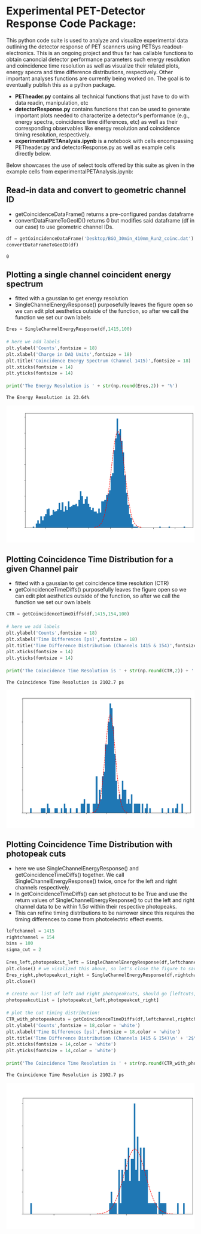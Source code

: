 # Experimental PET-Detector Response Code Package:
This python code suite is used to analyze and visualize experimental data outlining the detector response of PET scanners using PETSys readout-electronics. This is an ongoing project and thus far has callable functions to obtain canoncial detector performance parameters such energy resolution and coincidence time resolution as well as visualize their related plots, energy specra and time difference distributions, respectively. Other important analyses functions are currently being worked on. The goal is to eventually publish this as a python package.
- **PETheader.py** contains all technical functions that just have to do with data readin, manipulation, etc
- **detectorResponse.py** contains functions that can be used to generate important plots needed to characterize a detector's performance (e.g., energy spectra, coincidence time differences, etc) as well as their corresponding observables like energy resolution and coincidence timing resolution, respectively.
- **experimentalPETAnalysis.ipynb** is a notebook with cells encompassing PETheader.py and detectorResponse.py as well as example cells directly below.

Below showcases the use of select tools offered by this suite as given in the example cells from experimentalPETAnalysis.ipynb:

## Read-in data and convert to geometric channel ID
- getCoincidenceDataFrame() returns a pre-configured pandas dataframe
- convertDataFrameToGeoID() returns 0 but modifies said dataframe (df in our case) to use geometric channel IDs. 


```python
df = getCoincidenceDataFrame('Desktop/BGO_30min_410mm_Run2_coinc.dat')
convertDataFrameToGeoID(df)
```




    0



## Plotting a single channel coincident energy spectrum
- fitted with a gaussian to get energy resolution
- SingleChannelEnergyResponse() purposefully leaves the figure open so we can edit plot aesthetics outside of the function, so after we call the function we set our own labels


```python
Eres = SingleChannelEnergyResponse(df,1415,100)

# here we add labels 
plt.ylabel('Counts',fontsize = 18)
plt.xlabel('Charge in DAQ Units',fontsize = 18)
plt.title('Coincidence Energy Spectrum (Channel 1415)',fontsize = 18)
plt.xticks(fontsize = 14)
plt.yticks(fontsize = 14)

print('The Energy Resolution is ' + str(np.round(Eres,2)) + '%')
```

    The Energy Resolution is 23.64%



    
![png](energy_example.png)
    


## Plotting Coincidence Time Distribution for a given Channel pair
- fitted with a gaussian to get coincidence time resolution (CTR)
- getCoincidenceTimeDiffs() purposefully leaves the figure open so we can edit plot aesthetics outside of the function, so after we call the function we set our own labels


```python
CTR = getCoincidenceTimeDiffs(df,1415,154,100)

# here we add labels 
plt.ylabel('Counts',fontsize = 18)
plt.xlabel('Time Differences [ps]',fontsize = 18)
plt.title('Time Difference Distribution (Channels 1415 & 154)',fontsize = 18)
plt.xticks(fontsize = 14)
plt.yticks(fontsize = 14)

print('The Coincidence Time Resolution is ' + str(np.round(CTR,2)) + ' ps')
```

    The Coincidence Time Resolution is 2102.7 ps



    
![png](CTR_example.png)



## Plotting Coincidence Time Distribution with photopeak cuts
- here we use SingleChannelEnergyResponse() and getCoincidenceTimeDiffs() together. We call SingleChannelEnergyResponse() twice, once for the left and right channels respectively. 
- In getCoincidenceTimeDiffs() can set photocut to be True and use the return values of SingleChannelEnergyResponse() to cut the left and right channel data to be within 1.5$\sigma$ within their respective photopeaks. 
- This can refine timing distributions to be narrower since this requires the timing differences to come from photoelectric effect events.


```python
leftchannel = 1415
rightchannel = 154
bins = 100
sigma_cut = 2

Eres_left,photopeakcut_left = SingleChannelEnergyResponse(df,leftchannel,bins,sigma_cut)
plt.close() # we visalized this above, so let's close the figure to save memory
Eres_right,photopeakcut_right = SingleChannelEnergyResponse(df,rightchannel,bins,sigma_cut)
plt.close()

# create our list of left and right photopeakcuts, should go [leftcuts,rightcuts]
photopeakcutList = [photopeakcut_left,photopeakcut_right] 

# plot the cut timing distribution!
CTR_with_photopeakcuts = getCoincidenceTimeDiffs(df,leftchannel,rightchannel,100,photocut=True,photopeakcuts = photopeakcutList)
plt.ylabel('Counts',fontsize = 18,color = 'white')
plt.xlabel('Time Differences [ps]',fontsize = 18,color = 'white')
plt.title('Time Difference Distribution (Channels 1415 & 154)\n' + '2$\sigma$ photopeak cut',fontsize = 18,color = 'white')
plt.xticks(fontsize = 14,color = 'white')
plt.yticks(fontsize = 14,color = 'white')

print('The Coincidence Time Resolution is ' + str(np.round(CTR_with_photopeakcuts,2)) + ' ps')
```

    The Coincidence Time Resolution is 2102.7 ps




    
![png](CTR_photopeak_example.png)
